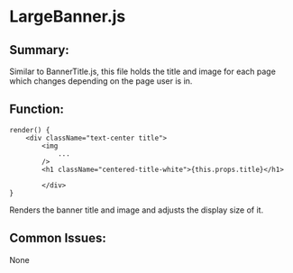 # LargeBanner.js

## Summary:
Similar to BannerTitle.js, this file holds the title and image for each page which changes depending on the page user is in.

## Function:
```
render() {
    <div className="text-center title">
        <img 
            ...
        />
        <h1 className="centered-title-white">{this.props.title}</h1>

        </div>
}
```
Renders the banner title and image and  adjusts the display size of it.

## Common Issues:
None